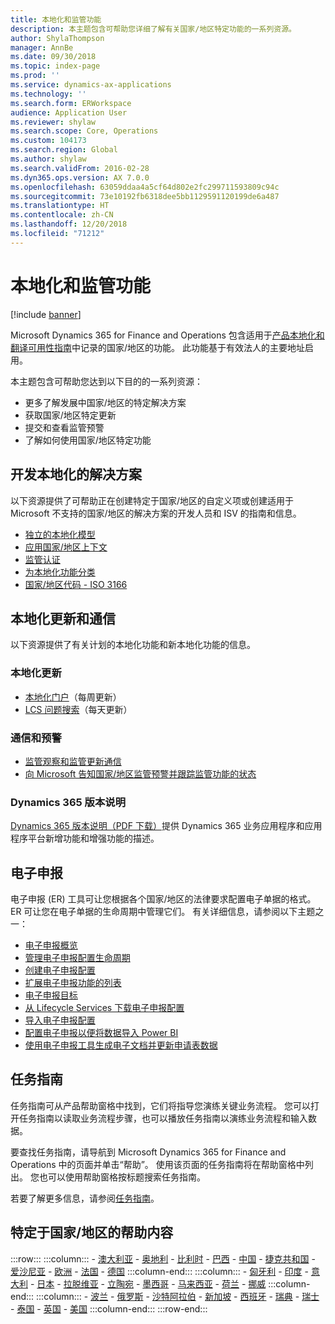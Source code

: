 ```yaml
---
title: 本地化和监管功能
description: 本主题包含可帮助您详细了解有关国家/地区特定功能的一系列资源。
author: ShylaThompson
manager: AnnBe
ms.date: 09/30/2018
ms.topic: index-page
ms.prod: ''
ms.service: dynamics-ax-applications
ms.technology: ''
ms.search.form: ERWorkspace
audience: Application User
ms.reviewer: shylaw
ms.search.scope: Core, Operations
ms.custom: 104173
ms.search.region: Global
ms.author: shylaw
ms.search.validFrom: 2016-02-28
ms.dyn365.ops.version: AX 7.0.0
ms.openlocfilehash: 63059ddaa4a5cf64d802e2fc299711593809c94c
ms.sourcegitcommit: 73e10192fb6318dee5bb1129591120199de6a487
ms.translationtype: HT
ms.contentlocale: zh-CN
ms.lasthandoff: 12/20/2018
ms.locfileid: "71212"
---
```

# <a name="localization-and-regulatory-features"></a>本地化和监管功能

[!include [banner](../includes/banner.md)]

Microsoft Dynamics 365 for Finance and Operations 包含适用于[产品本地化和翻译可用性指南](https://aka.ms/ax-availabilityguide)中记录的国家/地区的功能。 此功能基于有效法人的主要地址启用。 

本主题包含可帮助您达到以下目的的一系列资源： 
- 更多了解发展中国家/地区的特定解决方案
- 获取国家/地区特定更新
- 提交和查看监管预警
- 了解如何使用国家/地区特定功能 

## <a name="developing-localized-solutions"></a>开发本地化的解决方案
以下资源提供了可帮助正在创建特定于国家/地区的自定义项或创建适用于 Microsoft 不支持的国家/地区的解决方案的开发人员和 ISV 的指南和信息。
-   [独立的本地化模型](separate-localization-models.md)
-   [应用国家/地区上下文](apply-country-context.md)
-   [监管认证](regulatory-certifications.md)
-   [为本地化功能分类](classify-localization-features.md)
-   [国家/地区代码 - ISO 3166](https://www.iso.org/iso-3166-country-codes.html)

## <a name="localization-updates-and-communication"></a>本地化更新和通信
以下资源提供了有关计划的本地化功能和新本地化功能的信息。 

### <a name="localization-updates"></a>本地化更新
-   [本地化门户](https://mbs.microsoft.com/customersource/northamerica/ax/support/support-news/GFMLocalizationPortalMC)（每周更新）
-   [LCS 问题搜索](../lifecycle-services/issue-search-lcs.md)（每天更新）

### <a name="communication-and-alerts"></a>通信和预警
-   [监管观察和监管更新通信](regulatory-watch-communication.md)
-   [向 Microsoft 告知国家/地区监管预警并跟踪监管功能的状态](submit-localization-alerts.md)

### <a name="dynamics-365-release-notes"></a>Dynamics 365 版本说明
[Dynamics 365 版本说明（PDF 下载）](https://aka.ms/businessappsreleasenotes)提供 Dynamics 365 业务应用程序和应用程序平台新增功能和增强功能的描述。 

## <a name="electronic-reporting"></a>电子申报
电子申报 (ER) 工具可让您根据各个国家/地区的法律要求配置电子单据的格式。 ER 可让您在电子单据的生命周期中管理它们。 有关详细信息，请参阅以下主题之一：
-   [电子申报概览](../analytics/general-electronic-reporting.md)
-   [管理电子申报配置生命周期](../analytics/general-electronic-reporting-manage-configuration-lifecycle.md)
-   [创建电子申报配置](../analytics/electronic-reporting-configuration.md)
-   [扩展电子申报功能的列表](../analytics/general-electronic-reporting-formulas-list-extension.md)
-   [电子申报目标](../analytics/electronic-reporting-destinations.md)
-   [从 Lifecycle Services 下载电子申报配置](../analytics/download-electronic-reporting-configuration-lcs.md)
-   [导入电子申报配置](../analytics/electronic-reporting-import-ger-configurations.md)
-   [配置电子申报以便将数据导入 Power BI](../analytics/general-electronic-reporting-report-configuration-get-data-powerbi.md)
-   [使用电子申报工具生成电子文档并更新申请表数据](../analytics/generate-electronic-documents-update-application-data.md)

## <a name="task-guides"></a>任务指南
任务指南可从产品帮助窗格中找到，它们将指导您演练关键业务流程。 您可以打开任务指南以读取业务流程步骤，也可以播放任务指南以演练业务流程和输入数据。

要查找任务指南，请导航到 Microsoft Dynamics 365 for Finance and Operations 中的页面并单击“帮助”。 使用该页面的任务指南将在帮助窗格中列出。 您也可以使用帮助窗格按标题搜索任务指南。

若要了解更多信息，请参阅[任务指南](../../fin-and-ops/get-started/help-overview.md#task-guides)。


## <a name="countryregion-specific-help-content"></a>特定于国家/地区的帮助内容
:::row:::
    :::column:::
        - [澳大利亚](../../financials/localizations/australia.md)
        - [奥地利](../../financials/localizations/austria.md)
        - [比利时](../../financials/localizations/belgium.md)
        - [巴西](../../financials/localizations/brazil.md)
        - [中国](../../financials/localizations/china.md)
        - [捷克共和国](../../financials/localizations/czech-republic.md)
        - [爱沙尼亚](../../financials/localizations/estonia.md)
        - [欧洲](../../financials/localizations/europe.md)
        - [法国](../../financials/localizations/france.md)
        - [德国](../../financials/localizations/germany.md)
    :::column-end:::
    :::column:::
        - [匈牙利](../../financials/localizations/hungary.md)
        - [印度](../../financials/localizations/india.md)
        - [意大利](../../financials/localizations/italy.md)
        - [日本](../../financials/localizations/japan.md)
        - [拉脱维亚](../../financials/localizations/latvia.md)
        - [立陶宛](../../financials/localizations/lithuania.md)
        - [墨西哥](../../financials/localizations/mexico.md)
        - [马来西亚](../../financials/localizations/malaysia.md)
        - [荷兰](../../financials/localizations/netherlands.md)
        - [挪威](../../financials/localizations/norway.md)
    :::column-end:::
    :::column:::
        - [波兰](../../financials/localizations/poland.md)
        - [俄罗斯](../../financials/localizations/russia.md)
        - [沙特阿拉伯](../../financials/localizations/saudi-arabia.md)
        - [新加坡](../../financials/localizations/singapore.md)
        - [西班牙](../../financials/localizations/spain.md)
        - [瑞典](../../financials/localizations/sweden.md)
        - [瑞士](../../financials/localizations/switzerland.md)
        - [泰国](../../financials/localizations/thailand.md)
        - [英国](../../financials/localizations/united-kingdom.md)
        - [美国](../../financials/localizations/united-states.md)
    :::column-end:::
:::row-end:::






